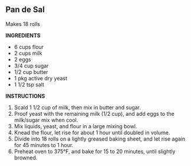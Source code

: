 ## Pan de Sal

Makes 18 rolls

**INGREDIENTS**

- 6 cups flour
- 2 cups milk
- 2 eggs
- 3/4 cup sugar
- 1/2 cup butter
- 1 pkg active dry yeast
- 1 1/2 tsp salt

**INSTRUCTIONS**

1. Scald 1 1/2 cup of milk, then mix in butter and sugar.
1. Proof yeast with the remaining milk (1/2 cup), and add eggs to the milk/sugar mix when cool.
1. Mix liquids, yeast, and flour in a large mixing bowl.
1. Knead the flour, let rise for about 1 hour until doubled in volume.
1. Divide into 18 rolls on a lightly greased baking sheet, and let rise again for 45 minutes to 1 hour.
1. Preheat oven to 375°F, and bake for 15 to 20 minutes, until slightly browned.

